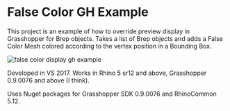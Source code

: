 ﻿# False Color GH Example

This project is an example of how to override preview display in Grasshopper for Brep objects. 
Takes a list of Brep objects and adds a False Color Mesh colored according to the vertex position in a Bounding Box.

![false color display gh example](https://user-images.githubusercontent.com/1014562/28314602-82539b24-6bbb-11e7-8a85-0092eed06342.gif)

Developed in VS 2017.
Works in Rhino 5 sr12 and above, Grasshopper 0.9.0076 and above (I think).

Uses Nuget packages for Grasshopper SDK 0.9.0076 and RhinoCommon 5.12.